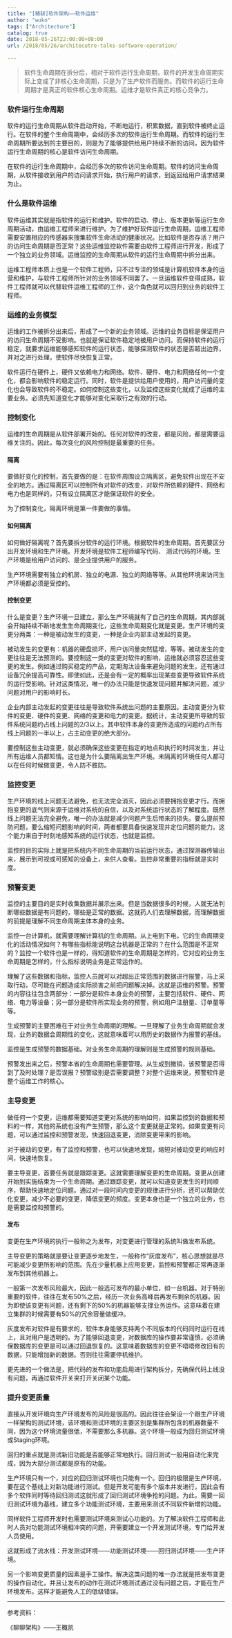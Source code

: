 ```yaml
---
title: "[精耕]软件架构——软件运维"
author: "wukn"
tags: ["Architecture"]
catalog: true
date: 2018-05-26T22:00:00+08:00
url: /2018/05/26/architecutre-talks-software-operation/

---
```


> 软件生命周期在拆分后，相对于软件运行生命周期，软件的开发生命周期实际上变成了非核心生命周期，只是为了生产软件而服务。而软件的运行生命周期才是真正的软件核心生命周期。运维才是软件真正的核心竞争力。

<!--more-->

### 软件运行生命周期

软件的运行生命周期从软件启动开始，不断地运行，积累数据，直到软件被终止运行。在软件的整个生命周期中，会经历多次的软件运行生命周期。而软件的运行生命周期所要达到的主要目的，则是为了能够提供给用户持续不断的访问，因为软件运行生命周期的核心是软件访问生命周期。

在软件的运行生命周期中，会经历多次的软件访问生命周期。软件的访问生命周期，从软件接收到用户的访问请求开始，执行用户的请求，到返回给用户请求结果为止。

### 什么是软件运维

软件运维其实就是指软件的运行和维护。软件的启动、停止、版本更新等运行生命周期活动，由运维工程师来进行维护。为了维护好软件运行生命周期，运维工程师需要安置相应的传感器来搜集软件生命活动的健康状况。比如软件是否存活？用户的访问生命周期是否正常？这些运维监控软件需要由软件工程师进行开发，形成了一个独立的业务领域。运维监控的生命周期从软件的运行生命周期中拆分出来。

运维工程师本质上也是一个软件工程师，只不过专注的领域是计算机软件本身的运营和维护，与软件工程师所针对的业务领域不同罢了。一旦运维软件变得成熟，软件工程师就可以代替软件运维工程师的工作，这个角色就可以回归到业务的软件工程师。

### 运维的业务模型

运维的工作被拆分出来后，形成了一个新的业务领域。运维的业务目标是保证用户的访问生命周期不受影响。也就是保证软件稳定地被用户访问。而保持软件的运行稳定，就要求运维能够感知软件的运行状态，能够探测软件的状态是否超出边界，并对之进行处理，使软件尽快恢复正常。

软件运行在硬件上，硬件又依赖电力和网络。软件、硬件、电力和网络任何一个变化，都会影响软件的稳定运行。同时，软件是提供给用户使用的，用户访问量的变化也会导致软件的不稳定。如何控制这些变化，以及监控这些变化就成了运维的主要业务。必须先知道变化才能够对变化采取行之有效的行动。

### 控制变化

运维的生命周期是从软件部署开始的。任何对软件的改变，都是风险，都是需要运维关注的。因此，每次变化的风险控制是最重要的任务。

#### 隔离

要做好变化的控制，首先要做的是：在软件周围设立隔离区，避免软件出现在不安全的地方。通过隔离区可以控制所有对软件的改变，对软件所依赖的硬件、网络和电力也是同样的，只有设立隔离区才能保证软件的安全。

为了控制变化，隔离环境是第一件要做的事情。

#### 如何隔离

如何做好隔离呢？首先要拆分软件的运行环境。根据软件的生命周期，首先要区分出开发环境和生产环境。开发环境是软件工程师编写代码、
测试代码的环境。生产环境是给用户访问的、是企业提供用户的服务。

生产环境需要有独立的机房、独立的电源、独立的网络等等。从其他环境来访问生产环境都必须是受控的。

#### 控制变更

什么是变更？生产环境一旦建立，那么生产环境就有了自己的生命周期，其内部就会开始持续不断地发生生命周期变化，这些生命周期变化就是变更。生产环境的变更分两类：一种是被动发生的变更，一种是企业内部主动发起的变更。

被动发生的变更有：机器的硬盘损坏，用户访问量突然猛增，等等。被动发生的变更往往是无法预测的。要控制这一类的变更对软件的影响，运维就必须容忍这些变更的发生。例如通过购买稳定的产品，定期淘汰设备来避免问题的发生，还有通过设备冗余提高可靠性。即使如此，还是会有一定的概率出现某些变更导致软件系统的运行受影响。针对这类情况，唯一的办法只能是快速发现问题并解决问题，减少问题对用户的影响时长。

企业内部主动发起的变更往往是导致软件系统出问题的主要原因。主动变更分为软件的变更、硬件的变更、网络的变更和电力的变更。据统计，主动变更所导致的软件系统问题约占线上问题的2/3以上。其中软件本身的变更所造成的问题约占所有线上问题的一半以上，占主动变更的绝大部分。

要控制这些主动变更，就必须确保这些变更在指定的地点和执行的时间发生，并让所有运维人员都知情。这也是为什么要隔离出生产环境。未隔离的环境任何人都可以在任何时候做变更，令人防不胜防。

### 监控变更

生产环境的线上问题无法避免，也无法完全消灭，因此必须要拥抱变更才行。而拥抱变更的底气则来源于运维对系统的自信，以及对系统运行状态的了解程度。既然线上问题无法完全避免，唯一的办法就是减少问题产生后带来的损失。要么提前预防问题，要么缩短问题影响的时间，两者都要具备快速发现并定位问题的能力。这个能力来自于时刻地感知系统的运行状态，也就是监控。

监控的目的实际上就是把系统内不同生命周期的当前运行状态，通过探测器传输出来，展示到可视或可感知的设备上，来供人查看。监控非常重要的指标就是实时度。

### 预警变更

监控的主要目的是实时收集数据并展示出来。但是当数据很多的时候，人就无法判断哪些数据是有问题的，哪些是正常的数据。这就药人们去理解数据，而理解数据的前提是理解不同生命周期主体本身的业务。

监控一台计算机，就需要理解计算机的生命周期。从上电到下电，它的生命周期变化的活动情况如何？有哪些指标能说明这台机器是正常的？在什么范围是不正常的？监控一个软件也是一样的，得知道软件的生命周期是怎样的，它对应的业务生命周期是怎样的，什么指标说明业务是正常运作的。

理解了这些数据和指标，监控人员就可以对超出正常范围的数据进行报警，马上采取行动，尽可能在问题造成实际损害之前把问题解决掉。这就是运维的预警。预警的内容往往包含两部分：一部分是软件本身业务的预警，主要包括软件、硬件、网络、电力等设备；另一部分是软件所实现业务的预警，例如用户注册量、订单量等等。

生成预警的主要困难在于对业务生命周期的理解。一旦理解了业务生命周期就会发现，业务的数据会周期性的变化，这就意味着可以用历史的数据作为报警的基线。

监控是生成预警的数据基础。对业务生命周期的理解则是生成预警的规则基础。

预警发出来之后，预警本省的生命周期也需要管理。从生成到撤销，该预警是否得到了及时处理？是否误报？预警级别是否需要调整？对整个运维来说，预警软件是整个运维工作的核心。

### 主导变更

做任何一个变更，运维都需要知道变更对系统的影响如何，如果监控到的数据和预料的一样，其他的系统也没有产生预警，那么这个变更就是正常的。如果变更有问题，可以通过监控和预警发现，快速回退变更，消除变更带来的影响。

对于被动的变更，有了监控和预警，也可以快速地发现，缩短对被动变更的响应时间，快速地恢复。

要主导变更，首要任务就是跟踪变更。这就需要理解变更的生命周期。变更从创建开始到实施结束为一个生命周期。通过跟踪变更，就可以知道变更发生的时间顺序，帮助快速地定位问题。通过对一段时间内变更的规律进行分析，还可以帮助优化变更，减少不必要的变更，降低变更的频度。变更本身也是一个独立的业务，也是需要监控和预警的。

#### 发布

变更在生产环境的执行一般称之为发布，对变更进行管理的系统叫做发布系统。

主导变更的策略就是要让变更逐步地发生，一般称作“灰度发布”，核心思想就是尽可能减少变更所影响的范围。先在少量机器上应用变更，监控和预警都正常再逐渐发布到其他机器上。

一般第一次发布风险最大，因此一般选可发布的最小单位，如一台机器。对于特别重要的软件，往往在发布50%之后，经历一次业务高峰后再发布剩余的机器。因为即使该变更有问题，还有剩下的50%的机器能够支撑业务运作。这意味着在建立集群的时候需要有50%的冗余容量做缓冲。

灰度发布对软件是有要求的，软件本身能够支持两个不同版本的代码同时运行在线上，且对用户是透明的。为了能够回退变更，对数据库的操作要非常谨慎，必须确保数据库的变更是可以通过回退恢复的。这意味着数据库的变更不唔唔修改旧有的数据，只能增加新的数据。否则往往需要停机维护。

更先进的一个做法是，把代码的发布和功能启用进行架构拆分，先确保代码上线没有问题，再通过软件开关来打开关闭某个功能。

### 提升变更质量

直接从开发环境向生产环境发布的风险是很高的。因此往往会架设一个跟生产环境一样架构的测试环境，该环境和测试环境的主要区别是集群所包含的机器数量不同，因为这个环境流量很低，不需要那么多机器。这个环境一般成为回归测试环境或Staging环境。

回归的重点就是测试新旧功能是否能够正常地执行。回归测试一般用自动化来完成，因为大部分测试都是原有的功能。

生产环境只有一个，对应的回归测试环境也只能有一个。回归的极限是生产环境，要在这个基线上对新功能进行测试。但是开发可能有多个版本并发进行，因此会有多个软件同时等待回归测试这就形成了回归测试环境争抢的问题。为此，需要一回归测试环境为基线，建立多个功能测试环境，主要用来测试不同软件新增的功能。

同样软件工程师开发时也需要测试环境来测试心功能的。为了解决软件工程师和此时人员对功能测试环境相冲突的问题，开需要建立一个开发测试环境，专门给开发人员使用。

这就形成了流水线：开发测试环境——功能测试环境——回归测试环境——生产环境。

另一个影响变更质量的因素是手工操作。解决这类问题的唯一办法就是把发布变更的操作自动化，并且让发布的动作在测试环境测试通过没有问题之后，才能在生产环境发布。这样才能避免人工的低级错误。

---

参考资料：

《聊聊架构》——王概凯

